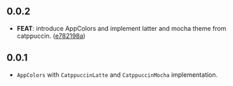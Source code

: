 ## 0.0.2

 - **FEAT**: introduce AppColors and implement latter and mocha theme from catppuccin. ([e782198a](https://github.com/Yogi-7y/Project-Y/commit/e782198a9b881605baa4c2fc7e6b6fec6b741e95))

## 0.0.1

- `AppColors` with `CatppuccinLatte` and `CatppuccinMocha` implementation.
